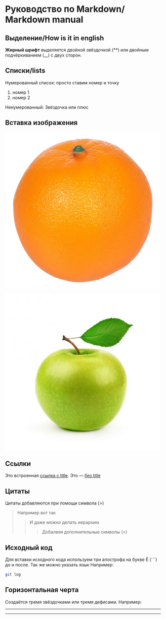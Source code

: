 # Руководство по Markdown/ Markdown manual

## Выделение/How is it in english

**Жирный шрифт** выделяется двойной звёздочкой (**) или двойным подчёркиванием (__) с двух сторон.


## Списки/lists

Нумерованный список: просто ставим номер и точку
1. номер 1
2. номер 2

Ненумерованный:
Звёздочка или плюс


## Вставка изображения

![Это апельсин](4a58c6a9afdcf2f8a6104d2996d09dea.jpg)



![Это яблоко](depositphotos_12089121-stock-photo-green-apple-with-leaf.jpg)

## Ссылки

Это встроенная [ссылка с title](http://example.com/link "Я ссылка"). Это — [без title](http://example.com/link)

## Цитаты

Цитаты добавляются при помощи символа (>)

>Например вот так
>> И даже можно делать иерархию
>>> Добалвяя дополнительные символы (>)

## Исходный код

Для вставки исходного кода используем три апострофа на букве Ё (```) до и после. Так же можно указать язык
Например:
~~~ sh
git log
~~~


## Горизонтальная черта

Создаётся тремя звёздочками или тремя дефисами. Например:

***
---
